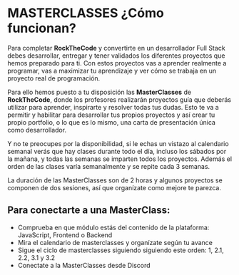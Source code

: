 # MASTERCLASSES ¿Cómo funcionan?
Para completar **RockTheCode** y convertirte en un desarrollador Full Stack debes desarrollar, entregar y tener validados los
diferentes proyectos que hemos preparado para ti. Con estos proyectos vas a aprender realmente a programar, vas a maximizar
tu aprendizaje y ver cómo se trabaja en un proyecto real de programación.

Para ello hemos puesto a tu disposición las **MasterClasses** de **RockTheCode**, donde los profesores realizarán proyectos guía que
deberás utilizar para aprender, inspirarte y resolver todas tus dudas.
Esto te va a permitir y habilitar para desarrollar tus propios proyectos y así crear tu propio portfolio, o lo que es lo mismo, una
carta de presentación única como desarrollador.

Y no te preocupes por la disponibilidad, si le echas un vistazo al calendario semanal verás que hay clases durante todo el día,
incluso los sábados por la mañana, y todas las semanas se imparten todos los proyectos. Además el orden de las clases varía
semanalmente y se repite cada 3 semanas.

La duración de las MasterClasses son de 2 horas y algunos proyectos se componen de dos sesiones, así que organízate como
mejore te parezca.

## Para conectarte a una MasterClass:
- Comprueba en que módulo estás del contenido de la plataforma: JavaScript, Frontend o Backend
- Mira el calendario de masterclasses y organízate según tu avance
- Sigue el ciclo de masterclasses siguiendo siguiendo este orden: 1, 2.1, 2.2, 3.1 y 3.2
- Conectate a la MasterClasses desde Discord
